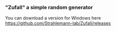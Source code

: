 ### "Zufall" a simple random generator

You can download a version for Windows here https://github.com/Strahlemann-lab/Zufall/releases
